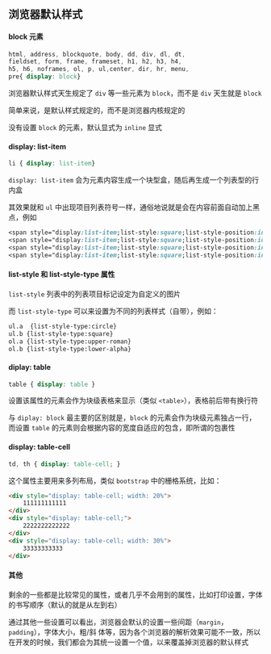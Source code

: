 ## 浏览器默认样式

#### block 元素

```css
html, address, blockquote, body, dd, div, dl, dt, 
fieldset, form, frame, frameset, h1, h2, h3, h4, 
h5, h6, noframes, ol, p, ul,center, dir, hr, menu, 
pre{ display: block} 
```

浏览器默认样式天生规定了 ```div``` 等一些元素为 ```block```，而不是 ```div``` 天生就是 ```block```

简单来说，是默认样式规定的，而不是浏览器内核规定的

没有设置 ```block``` 的元素，默认显式为 ```inline``` 显式


#### display: list-item

```css
li { display: list-item} 
```

```display: list-item``` 会为元素内容生成一个块型盒，随后再生成一个列表型的行内盒

其效果就和 ```ul``` 中出现项目列表符号一样，通俗地说就是会在内容前面自动加上黑点，例如

```css
<span style="display:list-item;list-style:square;list-style-position:inside;">1</span>
<span style="display:list-item;list-style:square;list-style-position:inside;">2</span>
<span style="display:list-item;list-style:square;list-style-position:inside;">3</span>
<span style="display:list-item;list-style:square;list-style-position:inside;">4</span>
```

#### list-style 和 list-style-type 属性

```list-style``` 列表中的列表项目标记设定为自定义的图片

而 ```list-style-type``` 可以来设置为不同的列表样式（自带），例如：

```html
ul.a  {list-style-type:circle}
ul.b {list-style-type:square}
ol.a {list-style-type:upper-roman}
ol.b {list-style-type:lower-alpha}
```

#### diplay: table

```css
table { display: table } 
```

设置该属性的元素会作为块级表格来显示（类似 ```<table>```），表格前后带有换行符

与 ```diplay: block``` 最主要的区别就是，```block``` 的元素会作为块级元素独占一行，而设置 ```table``` 的元素则会根据内容的宽度自适应的包含，即所谓的包裹性

#### display: table-cell

```css
td, th { display: table-cell; } 
```

这个属性主要用来多列布局，类似 ```bootstrap``` 中的栅格系统，比如：

```html
<div style="display: table-cell; width: 20%">
    111111111111
</div>
<div style="display: table-cell;">
    2222222222222
</div>
<div style="display: table-cell; width: 30%">
    33333333333
</div>
```

#### 其他

剩余的一些都是比较常见的属性，或者几乎不会用到的属性，比如打印设置，字体的书写顺序（默认的就是从左到右）

通过其他一些设置可以看出，浏览器会默认的设置一些间距（```margin```，```padding```），字体大小，粗/斜 体等，因为各个浏览器的解析效果可能不一致，所以在开发的时候，我们都会为其统一设置一个值，以来覆盖掉浏览器的默认样式